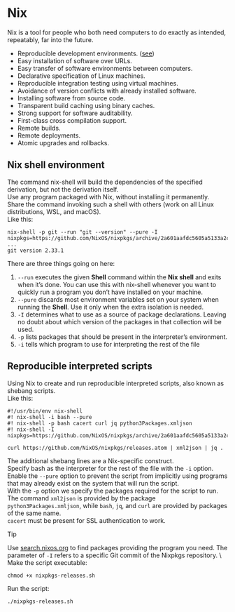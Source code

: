 # Nix
Nix is a tool for people who both need computers to do exactly as intended, repeatably, far into the future.
+ Reproducible development environments. ([see](#nix-shell-environment))
+ Easy installation of software over URLs.
+ Easy transfer of software environments between computers.
+ Declarative specification of Linux machines.
+ Reproducible integration testing using virtual machines.
+ Avoidance of version conflicts with already installed software.
+ Installing software from source code.
+ Transparent build caching using binary caches.
+ Strong support for software auditability.
+ First-class cross compilation support.
+ Remote builds.
+ Remote deployments.
+ Atomic upgrades and rollbacks.
## Nix shell environment
The command nix-shell will build the dependencies of the specified derivation, but not the derivation itself.\
Use any program packaged with Nix, without installing it permanently.\
Share the command invoking such a shell with others (work on all Linux distributions, WSL, and macOS).\
Like this:
```shell
nix-shell -p git --run "git --version" --pure -I nixpkgs=https://github.com/NixOS/nixpkgs/archive/2a601aafdc5605a5133a2ca506a34a3a73377247.tar.gz
...
git version 2.33.1
```
There are three things going on here:
1. `--run` executes the given **Shell** command within the **Nix shell** and exits when it’s done. You can use this with nix-shell whenever you want to quickly run a program you don’t have installed on your machine.
2. `--pure` discards most environment variables set on your system when running the **Shell**. Use it only when the extra isolation is needed.
3. `-I` determines what to use as a source of package declarations. Leaving no doubt about which version of the packages in that collection will be used.
4. `-p` lists packages that should be present in the interpreter’s environment.
5. `-i` tells which program to use for interpreting the rest of the file
## Reproducible interpreted scripts
Using Nix to create and run reproducible interpreted scripts, also known as shebang scripts.\
Like this:
```shell
#!/usr/bin/env nix-shell
#! nix-shell -i bash --pure
#! nix-shell -p bash cacert curl jq python3Packages.xmljson
#! nix-shell -I nixpkgs=https://github.com/NixOS/nixpkgs/archive/2a601aafdc5605a5133a2ca506a34a3a73377247.tar.gz

curl https://github.com/NixOS/nixpkgs/releases.atom | xml2json | jq .
```
The additional shebang lines are a Nix-specific construct.\
Specify bash as the interpreter for the rest of the file with the `-i` option.\
Enable the `--pure` option to prevent the script from implicitly using programs that may already exist on the system that will run the script.\
With the `-p` option we specify the packages required for the script to run.\
The command `xml2json` is provided by the package `python3Packages.xmljson`, while `bash`, `jq`, and `curl` are provided by packages of the same name.\
`cacert` must be present for SSL authentication to work.
> [!TIP]
> Use [search.nixos.org](https://search.nixos.org/packages) to find packages providing the program you need.
The parameter of `-I` refers to a specific Git commit of the Nixpkgs repository.
\\
Make the script executable:
```shell
chmod +x nixpkgs-releases.sh
```
Run the script:
```shell
./nixpkgs-releases.sh
```
